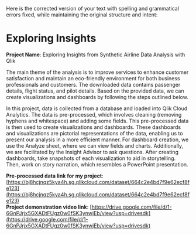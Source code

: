 Here is the corrected version of your text with spelling and grammatical errors fixed, while maintaining the original structure and intent:

# Exploring Insights
**Project Name**: Exploring Insights from Synthetic Airline Data Analysis with Qlik

The main theme of the analysis is to improve services to enhance customer satisfaction and maintain an eco-friendly environment for both business professionals and customers. The downloaded data contains passenger details, flight status, and pilot details. Based on the provided data, we can create visualizations and dashboards by following the steps outlined below.

In this project, data is collected from a database and loaded into Qlik Cloud Analytics. The data is pre-processed, which involves cleaning (removing hyphens and whitespace) and adding some fields. This pre-processed data is then used to create visualizations and dashboards. These dashboards and visualizations are pictorial representations of the data, enabling us to present our analysis in a more efficient manner. For dashboard creation, we use the Analyze sheet, where we can view fields and charts. Additionally, we are facilitated by the Insight Advisor to ask questions. After creating dashboards, take snapshots of each visualization to aid in storytelling. Then, work on story narration, which resembles a PowerPoint presentation.

**Pre-processed data link for my project**: [https://bj8hcjnqz5kya4h.sg.qlikcloud.com/dataset/664c2e4bd7f9e62ecf8fe123](https://bj8hcjnqz5kya4h.sg.qlikcloud.com/dataset/664c2e4bd7f9e62ecf8fe123)  
**Project demonstration video link**: [https://drive.google.com/file/d/1-6GnPJrjx5GXADtFUgz0w0fSK3ynwjEb/view?usp=drivesdk](https://drive.google.com/file/d/1-6GnPJrjx5GXADtFUgz0w0fSK3ynwjEb/view?usp=drivesdk)
